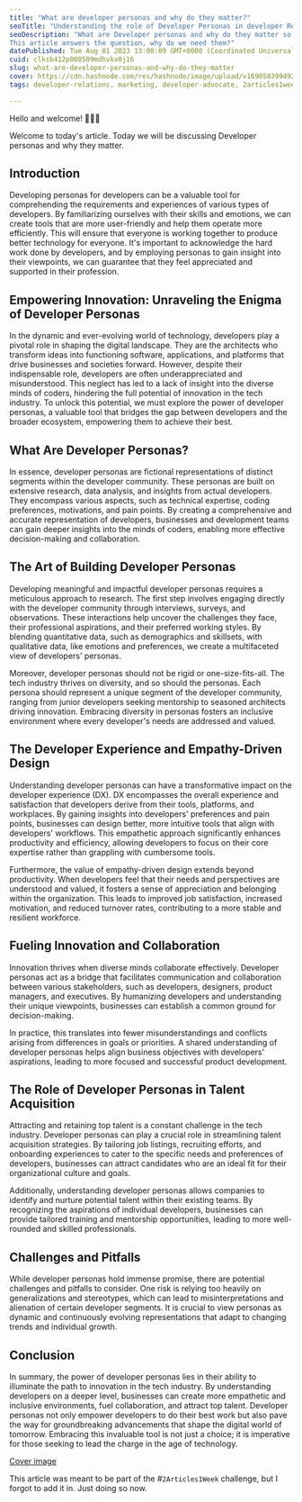 ```yaml
---
title: "What are developer personas and why do they matter?"
seoTitle: "Understanding the role of Developer Personas in developer Relations"
seoDescription: "What are Developer personas and why do they matter so much in your developer marketing strategy?
This article answers the question, why do we need them?"
datePublished: Tue Aug 01 2023 13:00:09 GMT+0000 (Coordinated Universal Time)
cuid: clksb412p000509mdhvkx0j16
slug: what-are-developer-personas-and-why-do-they-matter
cover: https://cdn.hashnode.com/res/hashnode/image/upload/v1690583994927/b2049705-3820-4ed5-9356-dc9df255926c.png
tags: developer-relations, marketing, developer-advocate, 2articles1week, opinion-pieces

---
```


Hello and welcome! 🤩🤩🤩

Welcome to today's article. Today we will be discussing Developer personas and why they matter.

## Introduction

Developing personas for developers can be a valuable tool for comprehending the requirements and experiences of various types of developers. By familiarizing ourselves with their skills and emotions, we can create tools that are more user-friendly and help them operate more efficiently. This will ensure that everyone is working together to produce better technology for everyone. It's important to acknowledge the hard work done by developers, and by employing personas to gain insight into their viewpoints, we can guarantee that they feel appreciated and supported in their profession.

## Empowering Innovation: Unraveling the Enigma of Developer Personas

In the dynamic and ever-evolving world of technology, developers play a pivotal role in shaping the digital landscape. They are the architects who transform ideas into functioning software, applications, and platforms that drive businesses and societies forward. However, despite their indispensable role, developers are often underappreciated and misunderstood. This neglect has led to a lack of insight into the diverse minds of coders, hindering the full potential of innovation in the tech industry. To unlock this potential, we must explore the power of developer personas, a valuable tool that bridges the gap between developers and the broader ecosystem, empowering them to achieve their best.

## What Are Developer Personas?

In essence, developer personas are fictional representations of distinct segments within the developer community. These personas are built on extensive research, data analysis, and insights from actual developers. They encompass various aspects, such as technical expertise, coding preferences, motivations, and pain points. By creating a comprehensive and accurate representation of developers, businesses and development teams can gain deeper insights into the minds of coders, enabling more effective decision-making and collaboration.

## The Art of Building Developer Personas

Developing meaningful and impactful developer personas requires a meticulous approach to research. The first step involves engaging directly with the developer community through interviews, surveys, and observations. These interactions help uncover the challenges they face, their professional aspirations, and their preferred working styles. By blending quantitative data, such as demographics and skillsets, with qualitative data, like emotions and preferences, we create a multifaceted view of developers' personas.

Moreover, developer personas should not be rigid or one-size-fits-all. The tech industry thrives on diversity, and so should the personas. Each persona should represent a unique segment of the developer community, ranging from junior developers seeking mentorship to seasoned architects driving innovation. Embracing diversity in personas fosters an inclusive environment where every developer's needs are addressed and valued.

## The Developer Experience and Empathy-Driven Design

Understanding developer personas can have a transformative impact on the developer experience (DX). DX encompasses the overall experience and satisfaction that developers derive from their tools, platforms, and workplaces. By gaining insights into developers' preferences and pain points, businesses can design better, more intuitive tools that align with developers' workflows. This empathetic approach significantly enhances productivity and efficiency, allowing developers to focus on their core expertise rather than grappling with cumbersome tools.

Furthermore, the value of empathy-driven design extends beyond productivity. When developers feel that their needs and perspectives are understood and valued, it fosters a sense of appreciation and belonging within the organization. This leads to improved job satisfaction, increased motivation, and reduced turnover rates, contributing to a more stable and resilient workforce.

## Fueling Innovation and Collaboration

Innovation thrives when diverse minds collaborate effectively. Developer personas act as a bridge that facilitates communication and collaboration between various stakeholders, such as developers, designers, product managers, and executives. By humanizing developers and understanding their unique viewpoints, businesses can establish a common ground for decision-making.

In practice, this translates into fewer misunderstandings and conflicts arising from differences in goals or priorities. A shared understanding of developer personas helps align business objectives with developers' aspirations, leading to more focused and successful product development.

## The Role of Developer Personas in Talent Acquisition

Attracting and retaining top talent is a constant challenge in the tech industry. Developer personas can play a crucial role in streamlining talent acquisition strategies. By tailoring job listings, recruiting efforts, and onboarding experiences to cater to the specific needs and preferences of developers, businesses can attract candidates who are an ideal fit for their organizational culture and goals.

Additionally, understanding developer personas allows companies to identify and nurture potential talent within their existing teams. By recognizing the aspirations of individual developers, businesses can provide tailored training and mentorship opportunities, leading to more well-rounded and skilled professionals.

## Challenges and Pitfalls

While developer personas hold immense promise, there are potential challenges and pitfalls to consider. One risk is relying too heavily on generalizations and stereotypes, which can lead to misinterpretations and alienation of certain developer segments. It is crucial to view personas as dynamic and continuously evolving representations that adapt to changing trends and individual growth.

## Conclusion

In summary, the power of developer personas lies in their ability to illuminate the path to innovation in the tech industry. By understanding developers on a deeper level, businesses can create more empathetic and inclusive environments, fuel collaboration, and attract top talent. Developer personas not only empower developers to do their best work but also pave the way for groundbreaking advancements that shape the digital world of tomorrow. Embracing this invaluable tool is not just a choice; it is imperative for those seeking to lead the charge in the age of technology.

[Cover image](https://www.google.com/url?sa=i&url=https%3A%2F%2Fwww.productmarketingalliance.com%2Fhow-to-turn-personas-and-content-intelligence-into-developer-marketing-gold%2F&psig=AOvVaw2Pk9mdoUPiEurVULMz5sSG&ust=1690669957894000&source=images&cd=vfe&opi=89978449&ved=0CBMQjhxqFwoTCPi4o8W6soADFQAAAAAdAAAAABAU)

This article was meant to be part of the #`2Articles1Week` challenge, but I forgot to add it in. Just doing so now.